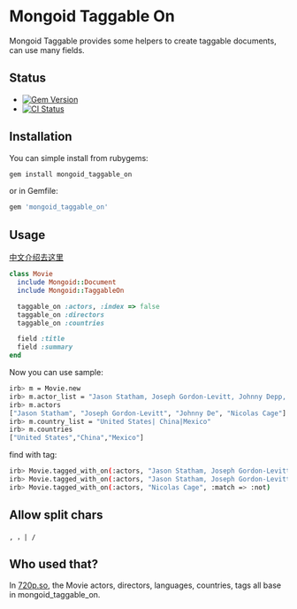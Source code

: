 # Mongoid Taggable On

Mongoid Taggable provides some helpers to create taggable documents, can use many fields.

## Status

- [![Gem Version](https://badge.fury.io/rb/mongoid_taggable_on.png)](https://rubygems.org/gems/mongoid_taggable_on)
- [![CI Status](https://api.travis-ci.org/huacnlee/mongoid_taggable_on.png)](http://travis-ci.org/huacnlee/mongoid_taggable_on)

## Installation

You can simple install from rubygems:

```bash
gem install mongoid_taggable_on
```

or in Gemfile:

```ruby
gem 'mongoid_taggable_on'
```

## Usage

[中文介绍去这里](http://huacnlee.com/blog/new_gem_mongoid_taggable_on)

```ruby
class Movie
  include Mongoid::Document
  include Mongoid::TaggableOn

  taggable_on :actors, :index => false
  taggable_on :directors
  taggable_on :countries

  field :title
  field :summary
end
```

Now you can use sample:

```bash
irb> m = Movie.new
irb> m.actor_list = "Jason Statham, Joseph Gordon-Levitt, Johnny Depp, Nicolas Cage"
irb> m.actors
["Jason Statham", "Joseph Gordon-Levitt", "Johnny De", "Nicolas Cage"]
irb> m.country_list = "United States| China|Mexico"
irb> m.countries
["United States","China","Mexico"]
```

find with tag:

```bash
irb> Movie.tagged_with_on(:actors, "Jason Statham, Joseph Gordon-Levitt")
irb> Movie.tagged_with_on(:actors, "Jason Statham, Joseph Gordon-Levitt", :match => :any)
irb> Movie.tagged_with_on(:actors, "Nicolas Cage", :match => :not)
```

## Allow split chars

    , ，| /

## Who used that?

In [720p.so](http://720p.so), the Movie actors, directors, languages, countries, tags all base in mongoid\_taggable\_on.
